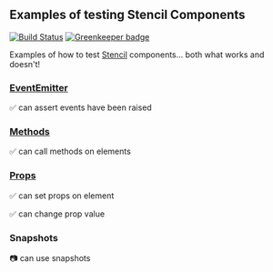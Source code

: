 ## Examples of testing Stencil Components

[![Build Status](https://travis-ci.org/jagreehal/stencil-how-to-test-components.svg?branch=master)](https://travis-ci.org/jagreehal/stencil-how-to-test-components) [![Greenkeeper badge](https://badges.greenkeeper.io/jagreehal/stencil-how-to-test-components.svg)](https://greenkeeper.io/)

Examples of how to test [Stencil](https://stenciljs.com) components... both what works and doesn't!

### [EventEmitter](https://stenciljs.com/docs/events)

✅ can assert events have been raised

### [Methods](https://stenciljs.com/docs/decorators)

✅ can call methods on elements

### [Props](https://stenciljs.com/docs/decorators)

✅ can set props on element

✅ can change prop value

### Snapshots

📷 can use snapshots
